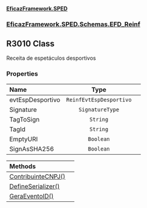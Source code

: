 #### [EficazFramework.SPED](EficazFrameworkSPED.md 'EficazFramework SPED')
### [EficazFramework.SPED.Schemas.EFD_Reinf](EficazFramework.SPED.Schemas.EFD_Reinf.md 'EficazFramework.SPED.Schemas.EFD_Reinf')

## R3010 Class

Receita de espetáculos desportivos
### Properties

| Name | Type | |
| :--- | :---: | :--- |
| evtEspDesportivo | `ReinfEvtEspDesportivo` |  |
| Signature | `SignatureType` |  |
| TagToSign | `String` |  |
| TagId | `String` |  |
| EmptyURI | `Boolean` |  |
| SignAsSHA256 | `Boolean` |  |

| Methods | |
| :--- | :--- |
| [ContribuinteCNPJ()](EficazFramework.SPED.Schemas.EFD_Reinf/R3010/ContribuinteCNPJ().md 'EficazFramework.SPED.Schemas.EFD_Reinf.R3010.ContribuinteCNPJ()') | |
| [DefineSerializer()](EficazFramework.SPED.Schemas.EFD_Reinf/R3010/DefineSerializer().md 'EficazFramework.SPED.Schemas.EFD_Reinf.R3010.DefineSerializer()') | |
| [GeraEventoID()](EficazFramework.SPED.Schemas.EFD_Reinf/R3010/GeraEventoID().md 'EficazFramework.SPED.Schemas.EFD_Reinf.R3010.GeraEventoID()') | |
